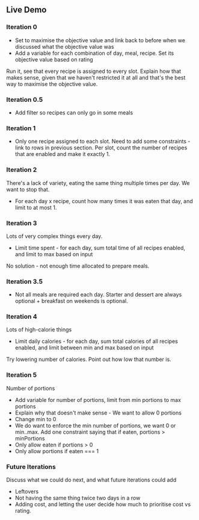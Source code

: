 

## Live Demo

### Iteration 0

* Set to maximise the objective value and link back to before when we discussed what the objective value was
* Add a variable for each combination of day, meal, recipe. Set its objective value based on rating

Run it, see that every recipe is assigned to every slot.
Explain how that makes sense, given that we haven't restricted it at all and that's the best way to maximise the objective value.

### Iteration 0.5

* Add filter so recipes can only go in some meals

### Iteration 1

* Only one recipe assigned to each slot.
Need to add some constraints - link to rows in previous section.
Per slot, count the number of recipes that are enabled and make it exactly 1.

### Iteration 2

There's a lack of variety, eating the same thing multiple times per day. We want to stop that.

* For each day x recipe, count how many times it was eaten that day, and limit to at most 1.

### Iteration 3

Lots of very complex things every day.

* Limit time spent - for each day, sum total time of all recipes enabled, and limit to max based on input

No solution - not enough time allocated to prepare meals.

### Iteration 3.5

* Not all meals are required each day. Starter and dessert are always optional + breakfast on weekends is optional.

### Iteration 4

Lots of high-calorie things

* Limit daily calories - for each day, sum total calories of all recipes enabled,
and limit between min and max based on input

Try lowering number of calories.
Point out how low that number is.

### Iteration 5

Number of portions

* Add variable for number of portions, limit from min portions to max portions
* Explain why that doesn't make sense - We want to allow 0 portions
* Change min to 0
* We do want to enforce the min number of portions, we want 0 or min..max. Add one constraint saying that if eaten, portions > minPortions
* Only allow eaten if portions > 0
* Only allow portions if eaten === 1

### Future Iterations

Discuss what we could do next, and what future iterations could add

* Leftovers
* Not having the same thing twice two days in a row
* Adding cost, and letting the user decide how much to prioritise cost vs rating.
